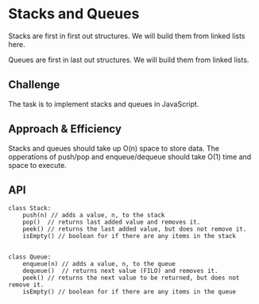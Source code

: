 # Stacks and Queues

Stacks are first in first out structures. We will build them from linked lists here.

Queues are first in last out structures. We will build them from linked lists.

## Challenge

The task is to implement stacks and queues in JavaScript.

## Approach & Efficiency

Stacks and queues should take up O(n) space to store data. The opperations of push/pop and enqueue/dequeue should take O(1) time and space to execute.

## API

    class Stack:
        push(n) // adds a value, n, to the stack
        pop()  // returns last added value and removes it.
        peek() // returns the last added value, but does not remove it.
        isEmpty() // boolean for if there are any items in the stack


    class Queue:
        enqueue(n) // adds a value, n, to the queue
        dequeue()  // returns next value (FILO) and removes it.
        peek() // returns the next value to be returned, but does not remove it.
        isEmpty() // boolean for if there are any items in the queue
